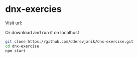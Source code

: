 # dnx-exercies

Visit url:

Or download and run it on localhost

```bash
git clone https://github.com/dderevjanik/dnx-exercise.git
cd dnx-exercise
npm start
```
